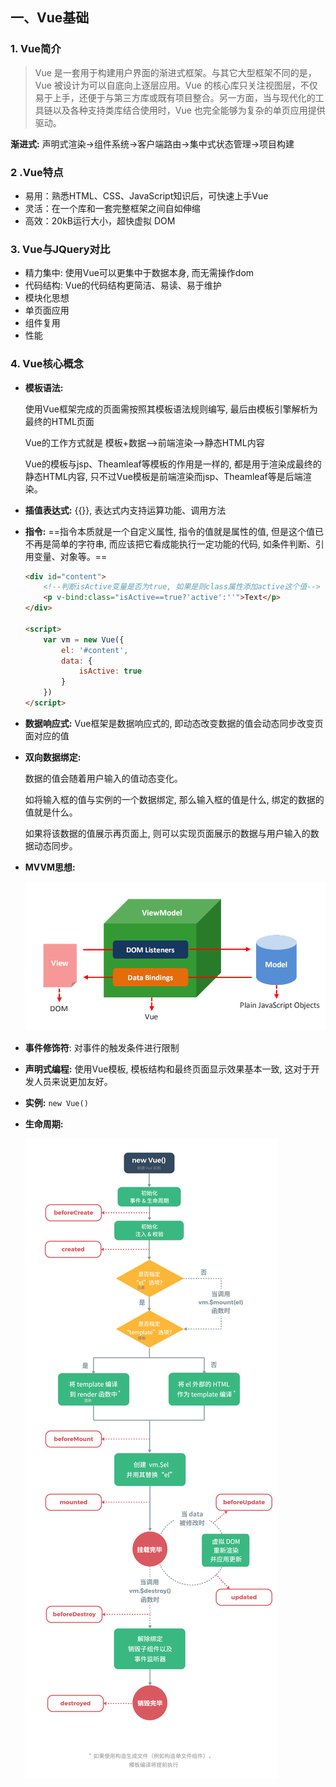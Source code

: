 ## 一、Vue基础

### 1. Vue简介

> Vue 是一套用于构建用户界面的渐进式框架。与其它大型框架不同的是，Vue 被设计为可以自底向上逐层应用。Vue 的核心库只关注视图层，不仅易于上手，还便于与第三方库或既有项目整合。另一方面，当与现代化的工具链以及各种支持类库结合使用时，Vue 也完全能够为复杂的单页应用提供驱动。

**渐进式:** 声明式渲染→组件系统→客户端路由→集中式状态管理→项目构建

### 2 .Vue特点

+ 易用：熟悉HTML、CSS、JavaScript知识后，可快速上手Vue
+ 灵活：在一个库和一套完整框架之间自如伸缩
+ 高效：20kB运行大小，超快虚拟 DOM

### 3. Vue与JQuery对比

+ 精力集中: 使用Vue可以更集中于数据本身, 而无需操作dom
+ 代码结构: Vue的代码结构更简洁、易读、易于维护
+ 模块化思想
+ 单页面应用
+ 组件复用
+ 性能

### 4. Vue核心概念

+ **模板语法:** 

    使用Vue框架完成的页面需按照其模板语法规则编写, 最后由模板引擎解析为最终的HTML页面

    Vue的工作方式就是 模板+数据-->前端渲染-->静态HTML内容

    Vue的模板与jsp、Theamleaf等模板的作用是一样的, 都是用于渲染成最终的静态HTML内容, 只不过Vue模板是前端渲染而jsp、Theamleaf等是后端渲染。

+ **插值表达式:** {{}}, 表达式内支持运算功能、调用方法

+ **指令:** ==指令本质就是一个自定义属性, 指令的值就是属性的值, 但是这个值已不再是简单的字符串, 而应该把它看成能执行一定功能的代码, 如条件判断、引用变量、对象等。==

    ```html
    <div id="content">
        <!--判断isActive变量是否为true, 如果是则class属性添加active这个值-->
        <p v-bind:class="isActive==true?'active':''">Text</p>
    </div>
    
    <script>
        var vm = new Vue({
        	el: '#content',
        	data: {
        		isActive: true
        	}
        })
    </script>
    ```

+ **数据响应式:** Vue框架是数据响应式的, 即动态改变数据的值会动态同步改变页面对应的值

+ **双向数据绑定:** 

    数据的值会随着用户输入的值动态变化。

    如将输入框的值与实例的一个数据绑定, 那么输入框的值是什么, 绑定的数据的值就是什么。

    如果将该数据的值展示再页面上, 则可以实现页面展示的数据与用户输入的数据动态同步。

+ **MVVM思想:**

    ![](images/MVVM.png)

+ **事件修饰符**: 对事件的触发条件进行限制

+ **声明式编程:** 使用Vue模板, 模板结构和最终页面显示效果基本一致, 这对于开发人员来说更加友好。

+ **实例:** `new Vue()`

+ **生命周期:** 

    ![](images/实例生命周期.png)

